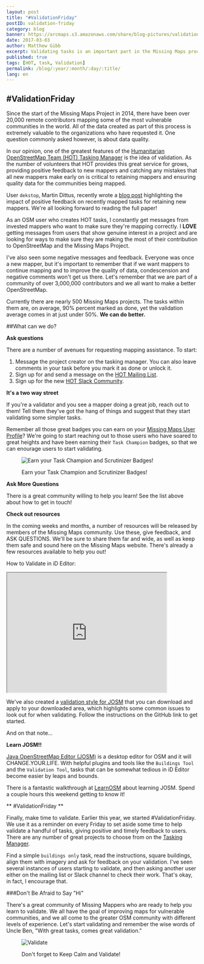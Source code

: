 ```yaml
---
layout: post
title: "#ValidationFriday"
postID: validation-friday
category: blog
banner: https://arcmaps.s3.amazonaws.com/share/blog-pictures/validation_style.png
date: 2017-03-03
author: Matthew Gibb
excerpt: Validating tasks is an important part in the Missing Maps process, learn how you can improve your mapping and contribute to validation! #ValidationFriday
published: true
tags: [HOT, task, Validation]
permalink: /blog/:year/:month/:day/:title/
lang: en
---
```


## #ValidationFriday

Since the start of the Missing Maps Project in 2014, there have been over 20,000 remote contributors mapping some of the most vulnerable communities in the world. All of the data created as part of this process is extremely valuable to the organizations who have requested it. One question commonly asked however, is about data quality.

In our opinion, one of the greatest features of the [Humanitarian OpenStreetMap Team (HOT) Tasking Manager](http://tasks.hotosm.org) is the idea of validation. As the number of volunteers that HOT provides this great service for grows, providing positive feedback to new mappers and catching any mistakes that all new mappers make early on is critical to retaining mappers and ensuring quality data for the communities being mapped.

User `dekstop`, Martin Dittus, recently wrote a [blog post](https://www.openstreetmap.org/user/dekstop/diary/40421) highlighting the impact of positive feedback on recently mapped tasks for retaining new mappers. We're all looking forward to reading the full paper! 

As an OSM user who creates HOT tasks, I constantly get messages from invested mappers who want to make sure they're mapping correctly. I **LOVE** getting messages from users that show genuine interest in a project and are looking for ways to make sure they are making the most of their contribution to OpenStreetMap and the Missing Maps Project.

I've also seen some negative messages and feedback. Everyone was once a new mapper, but it's important to remember that if we want mappers to continue mapping and to improve the quality of data, condescension and negative comments won't get us there. Let's remember that we are part of a community of over 3,000,000 contributors and we all want to make a better OpenStreetMap.

Currently there are nearly 500 Missing Maps projects. The tasks within them are, on average, 90% percent marked as done, yet the validation average comes in at just under 50%. **We can do better.** 

##What can we do?

**Ask questions**

There are a number of avenues for requesting mapping assistance. To start: 
  
  1. Message the project creator on the tasking manager. You can also leave comments in your task before you mark it as done or unlock it.
  2. Sign up for and send a message on the [HOT Mailing List](https://lists.openstreetmap.org/listinfo/hot).
  3. Sign up for the new [HOT Slack Community](https://hotosm-slack.herokuapp.com/).

**It's a two way street**

If you're a validator and you see a mapper doing a great job, reach out to them! Tell them they've got the hang of things and suggest that they start validating some simpler tasks. 

Remember all those great badges you can earn on your [Missing Maps User Profile](http://www.missingmaps.org/users/#/)? We're going to start reaching out to those users who have soared to great heights and have been earning their `Task Champion` badges, so that we can enourage users to start validating. 

<figure>
<img src="https://arcmaps.s3.amazonaws.com/share/blog-pictures/validation-badges.png" alt="Earn your Task Champion and Scrutinizer Badges!">
<p class="caption">Earn your Task Champion and Scrutinizer Badges!</p>
</figure>


**Ask More Questions**

There is a great community willing to help you learn! See the list above about how to get in touch!

**Check out resources**

In the coming weeks and months, a number of resources will be released by members of the Missing Maps community. Use these, give feedback, and ASK QUESTIONS. We'll be sure to share them far and wide, as well as keep them safe and sound here on the Missing Maps website. There's already a few resources available to help you out! 

How to Validate in iD Editor:

<iframe width="420" height="315"
src="https://youtu.be/2h12CKnvK38">
</iframe>

We've also created a [validation style for JOSM](https://github.com/MissingMaps/josm_styles) that you can download and apply to your downloaded area, which highlights some common issues to look out for when validating. Follow the instructions on the GitHub link to get started.

And on that note...

**Learn JOSM!!**

[Java OpenStreetMap Editor (JOSM)](https://josm.openstreetmap.de/) is a desktop editor for OSM and it will CHANGE.YOUR.LIFE. With helpful plugins and tools like the `Buildings Tool` and the `Validation Tool`, tasks that can be somewhat tedious in iD Editor become easier by leaps and bounds. 

There is a fantastic walkthrough at [LearnOSM](http://learnosm.org/en/josm/) about learning JOSM. Spend a couple hours this weekend getting to know it!

** #ValidationFriday **

Finally, make time to validate. Earlier this year, we started #ValidationFriday. We use it as a reminder on every Friday to set aside some time to help validate a handful of tasks, giving positive and timely feedback to users. There are any number of great projects to choose from on the [Tasking Manager](http://tasks.hotosm.org).

Find a simple `buildings only` task, read the instructions, square buildings, align them with  imagery and ask for feedback on your validation. I've seen several instances of users starting to validate, and then asking another user either on the mailing list or Slack channel to check their work. That's okay, in fact, I encourage that.

###Don't Be Afraid to Say "Hi"

There's a great community of Missing Mappers who are ready to help you learn to validate. We all have the goal of improving maps for vulnerable communities, and we all come to the greater OSM community with different levels of experience. Let's start validating and remember the wise words of Uncle Ben, "With great tasks, comes great validation."

<figure>
<img src="https://arcmaps.s3.amazonaws.com/share/blog-pictures/KeepCalm_small.png" alt="Validate">
<p class="caption">Don't forget to Keep Calm and Validate!</p>
</figure>
